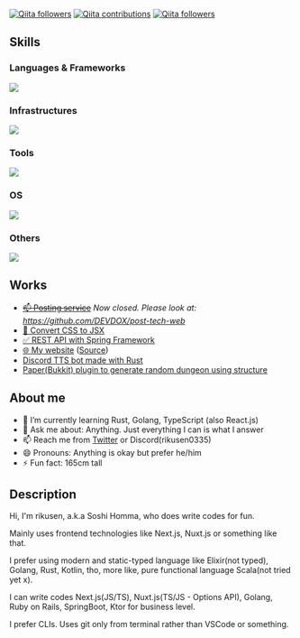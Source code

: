 [![Qiita followers](https://qiita-badge.apiapi.app/s/RikuS3n/posts.svg)](http://qiita.com/RikuS3n) [![Qiita contributions](https://qiita-badge.apiapi.app/s/RikuS3n/contributions.svg)](http://qiita.com/RikuS3n) [![Qiita followers](https://qiita-badge.apiapi.app/s/RikuS3n/followers.svg)](http://qiita.com/RikuS3n)

<div>
  <h2>Skills</h2>
  <h3>Languages & Frameworks</h3>
  <img src="https://skillicons.dev/icons?i=elixir,react,next,vue,nuxt,vite,astro,express,tailwind,flutter,js,ts,nodejs,wordpress,java,kotlin,spring,gradle,go,ruby,materialui,dotnet,apollo,graphql,html,css,scss,pug,python">
  <h3>Infrastructures</h3>
  <img src="https://skillicons.dev/icons?i=aws,gcp,cloudflare,terraform,vercel">
  <h3>Tools</h3>
  <img src="https://skillicons.dev/icons?i=git,atom,vscode,visualstudio,vim,neovim,figma,bash,powershell,eclipse,postman,yarn,pnpm">
  <h3>OS</h3>
  <img src="https://skillicons.dev/icons?i=arch,linux,windows,debian,ubuntu">
  <h3>Others</h3>
  <img src="https://skillicons.dev/icons?i=ae,discord,misskey,twitter,devto,github,githubactions,gitlab,bitbucket,blender,unity,unreal">
</div>

## Works
- ~~[📫 Posting service](https://copper-stacker-285304.df.r.appspot.com/)~~ _Now closed. Please look at: https://github.com/DEVDOX/post-tech-web_
- [🔄 Convert CSS to JSX](https://css-to-jsx.vercel.app/)
- [✅ REST API with Spring Framework](https://github.com/rikusen0335/spring-rest-todo/tree/master)
- [🌐 My website](https://rikusen.dev) ([Source](https://github.com/rikusen0335/ReLog))
- [Discord TTS bot made with Rust](https://github.com/rikusen0335/OmaeWoMiteiru)
- [Paper(Bukkit) plugin to generate random dungeon using structure](https://github.com/rikusen0335/Dungeoner)

## About me
- 🌱 I’m currently learning Rust, Golang, TypeScript (also React.js)
- 💬 Ask me about: Anything. Just everything I can is what I answer
- 📫 Reach me from [Twitter](https://x.com/RikuS3n) or Discord(rikusen0335)
- 😄 Pronouns: Anything is okay but prefer he/him
- ⚡ Fun fact: 165cm tall

## Description
Hi, I'm rikusen, a.k.a Soshi Homma, who does write codes for fun.

Mainly uses frontend technologies like Next.js, Nuxt.js or something like that.

I prefer using modern and static-typed language like Elixir(not typed), Golang, Rust, Kotlin, tho, more like, pure functional language Scala(not tried yet x\).

I can write codes Next.js(JS/TS), Nuxt.js(TS/JS - Options API), Golang, Ruby on Rails, SpringBoot, Ktor for business level.

I prefer CLIs. Uses git only from terminal rather than VSCode or something.

<!--
**rikusen0335/rikusen0335** is a ✨ _special_ ✨ repository because its `README.md` (this file) appears on your GitHub profile.

Here are some ideas to get you started:

- 🔭 I’m currently working on ...
- 🌱 I’m currently learning ...
- 👯 I’m looking to collaborate on ...
- 🤔 I’m looking for help with ...
- 💬 Ask me about ...
- 📫 How to reach me: ...
- 😄 Pronouns: ...
- ⚡ Fun fact: ...
-->
